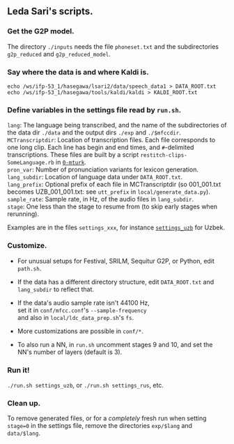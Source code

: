 ## Leda Sari's scripts.

### Get the G2P model.
The directory `./inputs` needs the file `phoneset.txt` and the subdirectories `g2p_reduced` and `g2p_reduced_model`.

### Say where the data is and where Kaldi is.
```
echo /ws/ifp-53_1/hasegawa/lsari2/data/speech_data1 > DATA_ROOT.txt
echo /ws/ifp-53_1/hasegawa/tools/kaldi/kaldi > KALDI_ROOT.txt
```

### Define variables in the settings file read by `run.sh`.

`lang`: The language being transcribed, and the name of the subdirectories
of the data dir `./data` and the output dirs `./exp` and `./$mfccdir`.  
`MCTranscriptdir`: Location of transcription files. Each file corresponds to one long clip. Each line has begin and end times, and `#`-delimited transcriptions.  These files are built by a script `restitch-clips-SomeLanguage.rb` in [`0-mturk`](../0-mturk).  
`pron_var`: Number of pronunciation variants for lexicon generation.  
`lang_subdir`: Location of language data under `DATA_ROOT.txt`.  
`lang_prefix`: Optional prefix of each file in MCTranscriptdir (so 001_001.txt becomes UZB_001_001.txt: see `utt_prefix` in `local/generate_data.py`).  
`sample_rate`: Sample rate, in Hz, of the audio files in `lang_subdir`.  
`stage`: One less than the stage to resume from (to skip early stages when rerunning).  

Examples are in the files `settings_xxx`, for instance [`settings_uzb`](./settings_uzb) for Uzbek.

### Customize.

- For unusual setups for Festival, SRILM, Sequitur G2P, or Python, edit `path.sh`.

- If the data has a different directory structure, edit `DATA_ROOT.txt` and `lang_subdir` to reflect that.

- If the data's audio sample rate isn't 44100 Hz,  
set it in `conf/mfcc.conf`'s `--sample-frequency`  
and also in `local/ldc_data_prep.sh`'s `fs`.

- More customizations are possible in `conf/*`.

- To also run a NN, in `run.sh` uncomment stages 9 and 10, and set the NN's number of layers (default is 3).

### Run it!

`./run.sh settings_uzb`, or `./run.sh settings_rus`, etc.

### Clean up.

To remove generated files, or for a *completely* fresh run when setting `stage=0` in the settings file, remove the directories `exp/$lang` and `data/$lang`.
